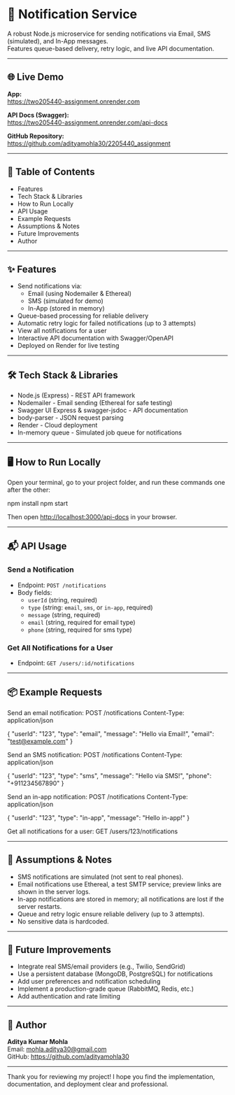 # 🚀 Notification Service

A robust Node.js microservice for sending notifications via Email, SMS (simulated), and In-App messages.  
Features queue-based delivery, retry logic, and live API documentation.

---

## 🌐 Live Demo

**App:**  
https://two205440-assignment.onrender.com

**API Docs (Swagger):**  
https://two205440-assignment.onrender.com/api-docs

**GitHub Repository:**  
https://github.com/adityamohla30/2205440_assignment

---

## 📖 Table of Contents

- Features
- Tech Stack & Libraries
- How to Run Locally
- API Usage
- Example Requests
- Assumptions & Notes
- Future Improvements
- Author

---

## ✨ Features

- Send notifications via:
  - Email (using Nodemailer & Ethereal)
  - SMS (simulated for demo)
  - In-App (stored in memory)
- Queue-based processing for reliable delivery
- Automatic retry logic for failed notifications (up to 3 attempts)
- View all notifications for a user
- Interactive API documentation with Swagger/OpenAPI
- Deployed on Render for live testing

---

## 🛠️ Tech Stack & Libraries

- Node.js (Express) - REST API framework
- Nodemailer - Email sending (Ethereal for safe testing)
- Swagger UI Express & swagger-jsdoc - API documentation
- body-parser - JSON request parsing
- Render - Cloud deployment
- In-memory queue - Simulated job queue for notifications

---

## 🖥️ How to Run Locally

Open your terminal, go to your project folder, and run these commands one after the other:


npm install
npm start


Then open [http://localhost:3000/api-docs](http://localhost:3000/api-docs) in your browser.


---

## 📬 API Usage

### Send a Notification

- Endpoint: `POST /notifications`
- Body fields:
  - `userId` (string, required)
  - `type` (string: `email`, `sms`, or `in-app`, required)
  - `message` (string, required)
  - `email` (string, required for email type)
  - `phone` (string, required for sms type)

### Get All Notifications for a User

- Endpoint: `GET /users/:id/notifications`

---

## 📦 Example Requests

Send an email notification:
POST /notifications
Content-Type: application/json

{
  "userId": "123",
  "type": "email",
  "message": "Hello via Email!",
  "email": "test@example.com"
}

Send an SMS notification:
POST /notifications
Content-Type: application/json

{
  "userId": "123",
  "type": "sms",
  "message": "Hello via SMS!",
  "phone": "+911234567890"
}

Send an in-app notification:
POST /notifications
Content-Type: application/json

{
  "userId": "123",
  "type": "in-app",
  "message": "Hello in-app!"
}

Get all notifications for a user:
GET /users/123/notifications

---

## 📝 Assumptions & Notes

- SMS notifications are simulated (not sent to real phones).
- Email notifications use Ethereal, a test SMTP service; preview links are shown in the server logs.
- In-app notifications are stored in memory; all notifications are lost if the server restarts.
- Queue and retry logic ensure reliable delivery (up to 3 attempts).
- No sensitive data is hardcoded.

---

## 🚧 Future Improvements

- Integrate real SMS/email providers (e.g., Twilio, SendGrid)
- Use a persistent database (MongoDB, PostgreSQL) for notifications
- Add user preferences and notification scheduling
- Implement a production-grade queue (RabbitMQ, Redis, etc.)
- Add authentication and rate limiting

---

## 👤 Author

**Aditya Kumar Mohla**  
Email: mohla.aditya30@gmail.com  
GitHub: https://github.com/adityamohla30

---

Thank you for reviewing my project! I hope you find the implementation, documentation, and deployment clear and professional.
